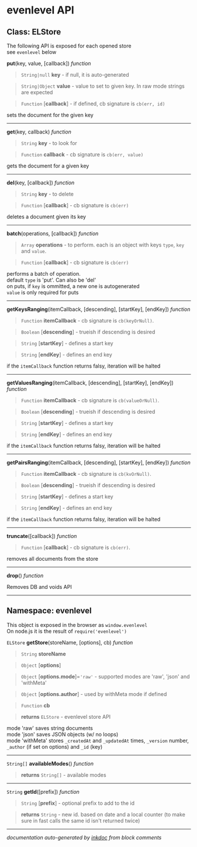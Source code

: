 # evenlevel API






## Class: ELStore


The following API is exposed for each opened store  
see `evenlevel` below


**put**(key, value, [callback]) *function*

> `String|null` **key** - if null, it is auto-generated

> `String|Object` **value** - value to set to given key. In raw mode strings are expected

> `Function` [**callback**] - if defined, cb signature is `cb(err, id)`



sets the document for the given key





---
**get**(key, callback) *function*

> `String` **key** - to look for

> `Function` **callback** - cb signature is `cb(err, value)`



gets the document for a given key





---
**del**(key, [callback]) *function*

> `String` **key** - to delete

> `Function` [**callback**] - cb signature is `cb(err)`



deletes a document given its key





---
**batch**(operations, [callback]) *function*

> `Array` **operations** - to perform. each is an object with keys `type`, `key` and `value`.

> `Function` [**callback**] - cb signature is `cb(err)`



performs a batch of operation.  
default `type` is 'put'. Can also be 'del'  
on puts, if `key` is ommitted, a new one is autogenerated  
`value` is only required for puts





---
**getKeysRanging**(itemCallback, [descending], [startKey], [endKey]) *function*

> `Function` **itemCallback** - cb signature is `cb(keyOrNull)`.

> `Boolean` [**descending**] - trueish if descending is desired

> `String` [**startKey**] - defines a start key

> `String` [**endKey**] - defines an end key



if the `itemCallback` function returns falsy, iteration will be halted





---
**getValuesRanging**(itemCallback, [descending], [startKey], [endKey]) *function*

> `Function` **itemCallback** - cb signature is `cb(valueOrNull)`.

> `Boolean` [**descending**] - trueish if descending is desired

> `String` [**startKey**] - defines a start key

> `String` [**endKey**] - defines an end key



if the `itemCallback` function returns falsy, iteration will be halted





---
**getPairsRanging**(itemCallback, [descending], [startKey], [endKey]) *function*

> `Function` **itemCallback** - cb signature is `cb(kvOrNull)`.

> `Boolean` [**descending**] - trueish if descending is desired

> `String` [**startKey**] - defines a start key

> `String` [**endKey**] - defines an end key



if the `itemCallback` function returns falsy, iteration will be halted





---
**truncate**([callback]) *function*

> `Function` [**callback**] - cb signature is `cb(err)`.



removes all documents from the store





---
**drop**() *function*



Removes DB and voids API





---

## Namespace: evenlevel


This object is exposed in the browser as `window.evenlevel`  
On node.js it is the result of `require('evenlevel')`


`ELStore`
**getStore**(storeName, [options], cb) *function*

> `String` **storeName**

> `Object` [**options**]

> `Object` [**options.mode**]=`'raw'` - supported modes are 'raw', 'json' and 'withMeta'

> `Object` [**options.author**] - used by withMeta mode if defined

> `Function` **cb**

> **returns** `ELStore` - evenlevel store API

mode 'raw' saves string documents  
mode 'json' saves JSON objects (w/ no loops)  
mode 'withMeta' stores `_createdAt` and `_updatedAt` times, `_version` number, `_author` (if set on options) and `_id` (key)





---
`String[]`
**availableModes**() *function*

> **returns** `String[]` - available modes







---
`String`
**getId**([prefix]) *function*

> `String` [**prefix**] - optional prefix to add to the id

> **returns** `String` - new id. based on date and a local counter (to make sure in fast calls the same id isn't returned twice)







---



*documentation auto-generated by [inkdoc](https://github.com/JosePedroDias/inkdoc) from block comments*
